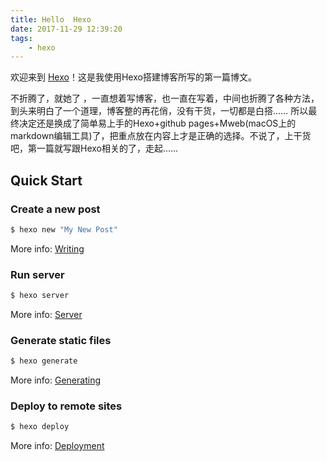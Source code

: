 ```yaml
---
title: Hello  Hexo
date: 2017-11-29 12:39:20
tags:
    - hexo
---
```



欢迎来到 [Hexo](https://hexo.io/)！这是我使用Hexo搭建博客所写的第一篇博文。

不折腾了，就她了 ，一直想着写博客，也一直在写着，中间也折腾了各种方法，到头来明白了一个道理，博客整的再花俏，没有干货，一切都是白搭……  所以最终决定还是换成了简单易上手的Hexo+github pages+Mweb(macOS上的markdown编辑工具)了，把重点放在内容上才是正确的选择。不说了，上干货吧，第一篇就写跟Hexo相关的了，走起……


## Quick Start

### Create a new post

``` bash
$ hexo new "My New Post"
```

More info: [Writing](https://hexo.io/docs/writing.html)

### Run server

``` bash
$ hexo server
```

More info: [Server](https://hexo.io/docs/server.html)

### Generate static files

``` bash
$ hexo generate
```

More info: [Generating](https://hexo.io/docs/generating.html)

### Deploy to remote sites

``` bash
$ hexo deploy
```

More info: [Deployment](https://hexo.io/docs/deployment.html)


